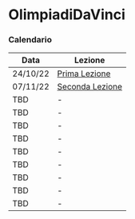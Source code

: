 # OlimpiadiDaVinci

### Calendario

| Data | Lezione |
|------|---------|
| 24/10/22 | [Prima Lezione](https://github.com/CawaAlreadyTaken/OlimpiadiDaVinci/tree/main/PrimaLezione) |
| 07/11/22 | [Seconda Lezione](https://github.com/CawaAlreadyTaken/OlimpiadiDaVinci/tree/main/SecondaLezione) |
| TBD | - |
| TBD | - |
| TBD | - |
| TBD | - |
| TBD | - |
| TBD | - |
| TBD | - |
| TBD | - |
| TBD | - |

